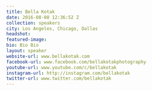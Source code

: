 ```yaml
---
title: Bella Kotak
date: 2016-08-08 12:36:52 Z
collection: speakers
city: Los Angeles, Chicago, Dallas
headshot: 
featured-image: 
bio: Bio Bio
layout: speaker
website-url: www.bellakotak.com
facebook-url: www.facebook.com/bellakotakphotography
youtube-url: www.youtube.com/c/bellakotak
instagram-url: http://instagram.com/bellakotak
twitter-url: www.twitter.com/bellakotak
---
```


